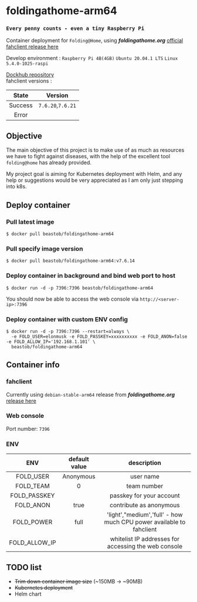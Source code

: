 # foldingathome-arm64
### `Every penny counts - even a tiny Raspberry Pi`

Container deployment for `Folding@Home`, using ***foldingathome.org*** [official fahclient release here](https://download.foldingathome.org/releases/beta/release/fahclient/debian-stable-arm64/v7.6/)  

Develop environment : `Raspberry Pi 4B(4GB)` `Ubuntu 20.04.1 LTS` `Linux 5.4.0-1025-raspi`  

[Dockhub repository](https://hub.docker.com/r/beastob/foldingathome-arm64)  
fahclient versions :

|     State    | Version  |
|:----------:|:--------------:|
| Success  | `7.6.20`,`7.6.21`  |
| Error |  | 

## Objective
The main objective of this project is to make use of as much as resources we have to fight against diseases, with the help of the excellent tool `folding@home` has already provided.  

My project goal is aiming for Kubernetes deployment with Helm, and any help or suggestions would be very appreciated as I am only just stepping into k8s.

## Deploy container
### Pull latest image
```shell script
$ docker pull beastob/foldingathome-arm64
```
### Pull specify image version
```shell script
$ docker pull beastob/foldingathome-arm64:v7.6.14
```

### Deploy container in background and bind web port to host
```shell script
$ docker run -d -p 7396:7396 beastob/foldingathome-arm64
```
You should now be able to access the web console via `http://<server-ip>:7396`

### Deploy container with custom ENV config
```shell script
$ docker run -d -p 7396:7396 --restart=always \
  -e FOLD_USER=elonmusk -e FOLD_PASSKEY=xxxxxxxxxx -e FOLD_ANON=false -e FOLD_ALLOW_IP='192.168.1.101' \
  beastob/foldingathome-arm64
```

## Container info
### fahclient
Currently using `debian-stable-arm64` release from ***foldingathome.org*** [release here](https://download.foldingathome.org/releases/beta/release/fahclient/debian-stable-arm64/v7.6/)

### Web console
Port number: `7396`

### ENV

|     ENV    | default value  | description  |
|:----------:|:--------------:|:------------:|  
| FOLD_USER  | Anonymous  | user name |
| FOLD_TEAM  | 0  | team number |
| FOLD_PASSKEY |   | passkey for your account |
| FOLD_ANON  | true | contribute as anonymous  |
| FOLD_POWER  | full  | 'light',"medium','full' - how much CPU power available to fahclient |
| FOLD_ALLOW_IP  |   |  whitelist IP addresses for accessing the web console  |

## TODO list
- ~~Trim down container image size~~ (~150MB -> ~90MB)
- ~~Kubernetes deployment~~
- Helm chart
